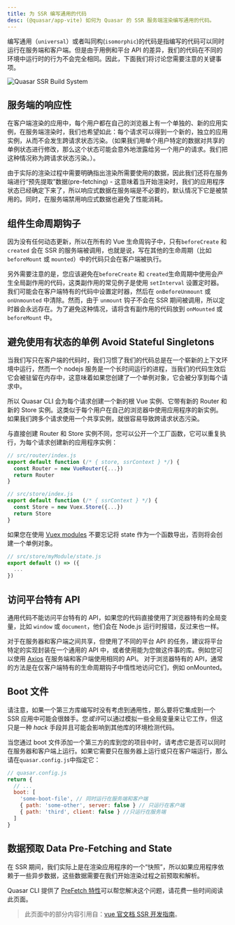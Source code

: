 ```yaml
---
title: 为 SSR 编写通用的代码
desc: (@quasar/app-vite) 如何为 Quasar 的 SSR 服务端渲染编写通用的代码。
---
```


编写通用（`universal`）或者叫同构(`isomorphic`)的代码是指编写的代码可以同时运行在服务端和客户端。但是由于用例和平台 API 的差异，我们的代码在不同的环境中运行时的行为不会完全相同。因此，下面我们将讨论您需要注意的关键事项。

![Quasar SSR Build System](https://cdn.quasar.dev/img/ssr-build.png "Quasar SSR Build System")

## 服务端的响应性
在客户端渲染的应用中，每个用户都在自己的浏览器上有一个单独的、新的应用实例，在服务端渲染时，我们也希望如此：每个请求可以得到一个新的，独立的应用实例，从而不会发生跨请求状态污染。（如果我们用单个用户特定的数据对共享的单例状态进行修改，那么这个状态可能会意外地泄露给另一个用户的请求。我们把这种情况称为跨请求状态污染。）。

由于实际的渲染过程中需要明确指出渲染所需要使用的数据，因此我们还将在服务端进行“预先提取”数据(pre-fetching) - 这意味着当开始渲染时，我们的应用程序状态已经确定下来了，所以响应式数据在服务端是不必要的，默认情况下它是被禁用的。同时，在服务端禁用响应式数据也避免了性能消耗。


## 组件生命周期钩子

因为没有任何动态更新，所以在所有的 Vue 生命周钩子中，只有`beforeCreate` 和 `created` 会在 SSR 的服务端被调用，也就是说，写在其他的生命周期（比如`beforeMount` 或 `mounted`）中的代码只会在客户端被执行。

另外需要注意的是，您应该避免在`beforeCreate` 和 `created`生命周期中使用会产生全局副作用的代码，这类副作用的常见例子是使用 `setInterval` 设置定时器。
我们可能会在客户端特有的代码中设置定时器，然后在 `onBeforeUnmount` 或 `onUnmounted` 中清除。然而，由于 `unmount` 钩子不会在 SSR 期间被调用，所以定时器会永远存在。为了避免这种情况，请将含有副作用的代码放到 `onMounted` 或`beforeMount` 中。

## 避免使用有状态的单例 Avoid Stateful Singletons
当我们写只在客户端的代码时，我们习惯了我们的代码总是在一个崭新的上下文环境中运行，然而一个 nodejs 服务是一个长时间运行的进程，当我们的代码生效后它会被驻留在内存中，这意味着如果您创建了一个单例对象，它会被分享到每个请求中。

所以 Quasar CLI 会为每个请求创建一个新的根 Vue 实例、它带有新的 Router 和新的 Store 实例。这类似于每个用户在自己的浏览器中使用应用程序的新实例。如果我们跨多个请求使用一个共享实例，就很容易导致跨请求状态污染。

与直接创建 Router 和 Store 实例不同，您可以公开一个工厂函数，它可以重复执行，为每个请求创建新的应用程序实例：

```js
// src/router/index.js
export default function (/* { store, ssrContext } */) {
  const Router = new VueRouter({...})
  return Router
}
```

```js
// src/store/index.js
export default function (/* { ssrContext } */) {
  const Store = new Vuex.Store({...})
  return Store
}
```

如果您在使用 [Vuex modules](https://vuex.vuejs.org/guide/modules.html) 不要忘记将 state 作为一个函数导出，否则将会创建一个单例对象。
```js
// src/store/myModule/state.js
export default () => ({
  ...
})

```

## 访问平台特有 API

通用代码不能访问平台特有的 API，如果您的代码直接使用了浏览器特有的全局变量，比如 `window` 或 `document`，他们会在 Node.js 运行时报错，反过来也一样。

对于在服务器和客户端之间共享，但使用了不同的平台 API 的任务，建议将平台特定的实现封装在一个通用的 API 中，或者使用能为您做这件事的库。例如您可以使用  [Axios](https://github.com/axios/axios) 在服务端和客户端使用相同的 API。
对于浏览器特有的 API，通常的方法是在仅客户端特有的生命周期钩子中惰性地访问它们，例如 onMounted。


## Boot 文件

请注意，如果一个第三方库编写时没有考虑到通用性，那么要将它集成到一个 SSR 应用中可能会很棘手。您*或许*可以通过模拟一些全局变量来让它工作，但这只是一种 *hack* 手段并且可能会影响到其他库的环境检测代码。

当您通过 boot 文件添加一个第三方的库到您的项目中时，请考虑它是否可以同时在服务器和客户端上运行。如果它需要只在服务器上运行或只在客户端运行，那么请在`quasar.config.js`中指定它：

```js
// quasar.config.js
return {
  // ...
  boot: [
    'some-boot-file', // 同时运行在服务端和客户端
    { path: 'some-other', server: false } // 只运行在客户端
    { path: 'third', client: false } //只运行在服务端
  ]
}
```

## 数据预取 Data Pre-Fetching and State

在 SSR 期间，我们实际上是在渲染应用程序的一个“快照”，所以如果应用程序依赖于一些异步数据，这些数据需要在我们开始渲染过程之前预取和解析。

Quasar CLI 提供了 [PreFetch 特性](/quasar-cli-vite/prefetch-feature)可以帮您解决这个问题，请花费一些时间阅读此页面。

<q-separator class="q-mt-xl" />


> 此页面中的部分内容引用自：[vue 官文档 SSR 开发指南](https://vuejs.org/guide/scaling-up/ssr.html#component-lifecycle-hooks)。


